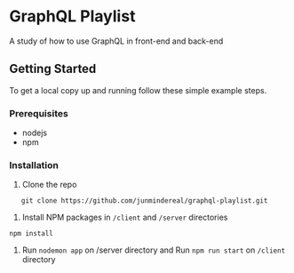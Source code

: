 # GraphQL Playlist

A study of how to use GraphQL in front-end and back-end

## Getting Started

To get a local copy up and running follow these simple example steps.

### Prerequisites

- nodejs
- npm

### Installation

1. Clone the repo

```
   git clone https://github.com/junmindereal/graphql-playlist.git
```

1. Install NPM packages in `/client` and `/server` directories

```
npm install
```

1. Run `nodemon app` on /server directory and Run `npm run start` on `/client` directory

